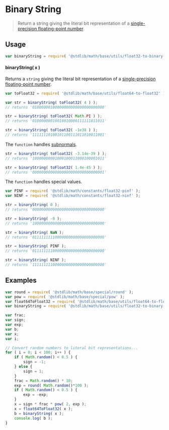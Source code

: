 Binary String
===
> Return a string giving the literal bit representation of a [single-precision floating-point number][ieee754].


<!-- <usage> -->
## Usage

``` javascript
var binaryString = require( '@stdlib/math/base/utils/float32-to-binary-string' );
```

#### binaryString( x )

Returns a `string` giving the literal bit representation of a [single-precision floating-point number][ieee754].

``` javascript
var toFloat32 = require( '@stdlib/math/base/utils/float64-to-float32' );

var str = binaryString( toFloat32( 4 ) );
// returns '01000000100000000000000000000000'

str = binaryString( toFloat32( Math.PI ) );
// returns '01000000010010010000111111011011'

str = binaryString( toFloat32( -1e38 ) );
// returns '11111110100101100111011010011001'
```

The `function` handles [subnormals][subnormals].

``` javascript
str = binaryString( toFloat32( -3.14e-39 ) );
// returns '10000000001000100011000100001011'

str = binaryString( toFloat32( 1.4e-45 ) );
// returns '00000000000000000000000000000001'
```

The `function` handles special values.

``` javascript
var PINF = require( '@stdlib/math/constants/float32-pinf' );
var NINF = require( '@stdlib/math/constants/float32-ninf' );

str = binaryString( 0 );
// returns '00000000000000000000000000000000'

str = binaryString( -0 );
// returns '10000000000000000000000000000000'

str = binaryString( NaN );
// returns '01111111110000000000000000000000'

str = binaryString( PINF );
// returns '01111111100000000000000000000000'

str = binaryString( NINF );
// returns '11111111100000000000000000000000'
```
<!-- </usage> -->

<!-- <examples> -->
## Examples

``` javascript
var round = require( '@stdlib/math/base/special/round' );
var pow = require( '@stdlib/math/base/special/pow' );
var float64ToFloat32 = require( '@stdlib/math/base/utils/float64-to-float32' );
var binaryString = require( '@stdlib/math/base/utils/float32-to-binary-string' );

var frac;
var sign;
var exp;
var b;
var x;
var i;

// Convert random numbers to literal bit representations...
for ( i = 0; i < 100; i++ ) {
	if ( Math.random() < 0.5 ) {
		sign = -1;
	} else {
		sign = 1;
	}
	frac = Math.random() * 10;
	exp = round( Math.random()*100 );
	if ( Math.random() < 0.5 ) {
		exp = -exp;
	}
	x = sign * frac * pow( 2, exp );
	x = float64ToFloat32( x );
	b = binaryString( x );
	console.log( b );
}
```
<!-- </examples> -->

<!-- <links> -->
[ieee754]: https://en.wikipedia.org/wiki/IEEE_754-2008
[subnormals]: https://en.wikipedia.org/wiki/Denormal_number
<!-- </links> -->
